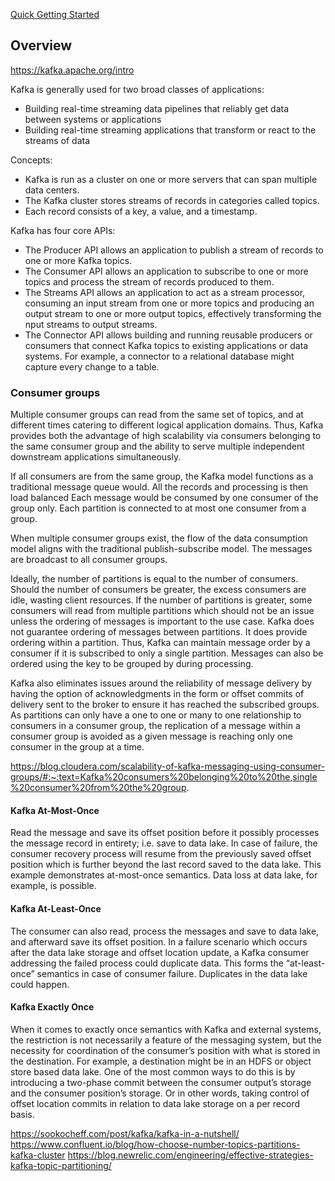 [Quick Getting Started](https://kafka.apache.org/quickstart)

## Overview

https://kafka.apache.org/intro

Kafka is generally used for two broad classes of applications:
+ Building real-time streaming data pipelines that reliably get data between systems or applications
+ Building real-time streaming applications that transform or react to the streams of data

Concepts:
+ Kafka is run as a cluster on one or more servers that can span multiple data centers.
+ The Kafka cluster stores streams of records in categories called topics.
+ Each record consists of a key, a value, and a timestamp.

Kafka has four core APIs:
+ The Producer API allows an application to publish a stream of records to one or more Kafka topics.
+ The Consumer API allows an application to subscribe to one or more topics and process the stream of 
records produced to them.
+ The Streams API allows an application to act as a stream processor, consuming an input stream from one 
or more topics and producing an output stream to one or more output topics, effectively transforming the 
nput streams to output streams.
+ The Connector API allows building and running reusable producers or consumers that connect Kafka 
topics to existing applications or data systems. For example, a connector to a relational database might capture every change to a table.

### Consumer groups
Multiple consumer groups can read from the same set of topics, and at different times catering to different logical application domains. Thus, Kafka provides both the advantage of high scalability via consumers belonging to the same consumer group and the ability to serve multiple independent downstream applications simultaneously.  

If all consumers are from the same group, the Kafka model functions as a traditional message queue would. All the records and processing is then load balanced  Each message would be consumed by one consumer of the group only. Each partition is connected to at most one consumer from a group.

When multiple consumer groups exist, the flow of the data consumption model aligns with the traditional publish-subscribe model. The messages are broadcast to all consumer groups.

Ideally, the number of partitions is equal to the number of consumers. Should the number of consumers be greater, the excess consumers are idle, wasting client resources. If the number of partitions is greater, some consumers will read from multiple partitions which should not be an issue unless the ordering of messages is important to the use case. Kafka does not guarantee ordering of messages between partitions. It does provide ordering within a partition. Thus, Kafka can maintain message order by a consumer if it is subscribed to only a single partition. Messages can also be ordered using the key to be grouped by during processing.

Kafka also eliminates issues around the reliability of message delivery by having the option of acknowledgments in the form or offset commits of delivery sent to the broker to ensure it has reached the subscribed groups. As partitions can only have a one to one or many to one relationship to consumers in a consumer group, the replication of a message within a consumer group is avoided as a given message is reaching only one consumer in the group at a time.

https://blog.cloudera.com/scalability-of-kafka-messaging-using-consumer-groups/#:~:text=Kafka%20consumers%20belonging%20to%20the,single%20consumer%20from%20the%20group.

#### Kafka At-Most-Once
Read the message and save its offset position before it possibly processes the message record in entirety; i.e. save to data lake. In case of failure, the consumer recovery process will resume from the previously saved offset position which is further beyond the last record saved to the data lake. This example demonstrates at-most-once semantics.  Data loss at data lake, for example, is possible.

#### Kafka At-Least-Once
The consumer can also read, process the messages and save to data lake, and afterward save its offset position.  In a failure scenario which occurs after the data lake storage and offset location update, a Kafka consumer addressing the failed process could duplicate data. This forms the “at-least-once” semantics in case of consumer failure.  Duplicates in the data lake could happen.

#### Kafka Exactly Once
When it comes to exactly once semantics with Kafka and external systems, the restriction is not necessarily a feature of the messaging system, but the necessity for coordination of the consumer’s position with what is stored in the destination.  For example, a destination might be in an HDFS or object store based data lake. One of the most common ways to do this is by introducing a two-phase commit between the consumer output’s storage and the consumer position’s storage.  Or in other words, taking control of offset location commits in relation to data lake storage on a per record basis.  

https://sookocheff.com/post/kafka/kafka-in-a-nutshell/
https://www.confluent.io/blog/how-choose-number-topics-partitions-kafka-cluster
https://blog.newrelic.com/engineering/effective-strategies-kafka-topic-partitioning/
